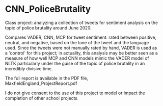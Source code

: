 # CNN_PoliceBrutality
Class project: analyzing a collection of tweets for sentiment analysis on the topic of police brutality around June 2020.

Compares VADER, CNN, MCP for tweet sentiment: rated between positive, neutral, and negative, based on the tone of the tweet and the language used. Since the tweets were not manually rated by hand, VADER is used as a 'control' for this project; in actuality, this analysis may be better seen as a measure of how well MCP and CNN models mimic the VADER model of NLTK particularly under the guise of the topic of police brutality in an incredibly divisive time. 

The full report is available in the PDF file, MaxfieldEngland_ProjectReport.pdf

I do not give consent to the use of this project to model or impact the completion of other school projects. 
